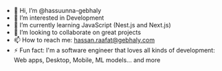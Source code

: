 - 👋 Hi, I’m @hassuunna-gebhaly
- 👀 I’m interested in Development
- 🌱 I’m currently learning JavaScript (Nest.js and Next.js)
- 💞️ I’m looking to collaborate on great projects
- 📫 How to reach me: [hassan.raafat@gebhaly.com](mailto:hassan.raafat@gebhaly.com)
- ⚡ Fun fact: I'm a software engineer that loves all kinds of development: Web apps, Desktop, Mobile, ML models... and more

<!---
hassuunna-gebhaly/hassuunna-gebhaly is a ✨ special ✨ repository because its `README.md` (this file) appears on your GitHub profile.
You can click the Preview link to take a look at your changes.
--->
